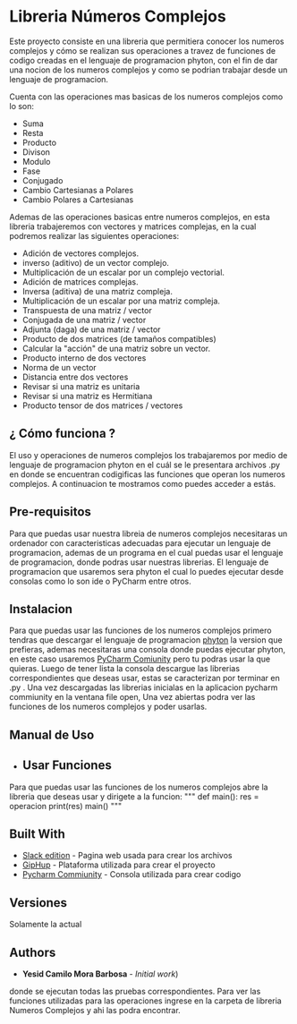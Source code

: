 # Libreria Números Complejos

Este proyecto consiste en una libreria que permitiera conocer los numeros complejos y cómo se realizan sus operaciones a travez de funciones de codigo creadas en el lenguaje de programacion phyton, con el fin de dar una nocion de los numeros complejos y como se podrian trabajar desde un lenguaje de programacion.

Cuenta con las operaciones mas basicas de los numeros complejos como lo son:

 * Suma 
 * Resta
 * Producto 
 * Divison
 * Modulo 
 * Fase
 * Conjugado
 * Cambio Cartesianas a Polares
 * Cambio Polares a Cartesianas

Ademas de las operaciones basicas entre numeros complejos, en esta libreria trabajeremos con vectores y matrices complejas, en la cual podremos realizar las siguientes operaciones:

* Adición de vectores complejos.
* inverso (aditivo) de un vector complejo.
* Multiplicación de un escalar por un complejo vectorial.
* Adición de matrices complejas.
* Inversa (aditiva) de una matriz compleja.
* Multiplicación de un escalar por una matriz compleja.
* Transpuesta de una matriz / vector
* Conjugada de una matriz / vector
* Adjunta (daga) de una matriz / vector
* Producto de dos matrices (de tamaños compatibles)
* Calcular la "acción" de una matriz sobre un vector.
* Producto interno de dos vectores
* Norma de un vector
* Distancia entre dos vectores
* Revisar si una matriz es unitaria
* Revisar si una matriz es Hermitiana
* Producto tensor de dos matrices / vectores

## ¿ Cómo funciona ?
El uso y operaciones de numeros complejos los trabajaremos por medio de lenguaje de programacion phyton en el cuál se le presentara archivos .py en donde se encuentran codigificas las funciones que operan los numeros complejos. A continuacion te mostramos como puedes acceder a estás.

## Pre-requisitos
Para que puedas usar nuestra libreia de numeros complejos necesitaras un ordenador con caracteristicas adecuadas para ejecutar un lenguaje de programacion, ademas de un programa en el cual puedas usar el lenguaje de programacion, donde podras usar nuestras librerias.
El lenguaje de programacion que usaremos sera phyton el cual lo puedes ejecutar desde consolas como lo son ide o PyCharm entre otros.

## Instalacion
Para que puedas usar las funciones de los numeros complejos primero tendras que descargar el lenguaje de programacion [phyton](https://www.python.org/downloads/) la version que prefieras, ademas necesitaras una consola donde puedas ejecutar phyton, en este caso usaremos [PyCharm Comiunity](https://www.jetbrains.com/es-es/pycharm/download/#section=windows) pero tu podras usar la que quieras.
Luego de tener lista la consola descargue las librerias correspondientes que deseas usar, estas se caracterizan por terminar en .py . Una vez descargadas las librerias inicialas en la aplicacion pycharm commiunity en la ventana file open, Una vez abiertas podra ver las funciones de los numeros complejos y poder usarlas.

## Manual de Uso
 * ## Usar Funciones
 Para que puedas usar las funciones de los numeros complejos abre la libreria que deseas usar y dirigete a la funcion:
 """
 def main():
    res = operacion
    print(res)
main()
"""

## Built With

* [Slack edition](https://stackedit.io/app#) - Pagina web usada para crear los archivos
* [GipHup](https://desktop.github.com/) - Plataforma utilizada para crear el proyecto
* [Pycharm Commiunity](https://www.jetbrains.com/es-es/pycharm/download/#section=windows) - Consola utilizada para crear codigo

## Versiones
Solamente la actual

## Authors

* **Yesid Camilo Mora Barbosa** - *Initial work*)

donde se ejecutan todas las pruebas correspondientes. Para ver las funciones utilizadas para las operaciones ingrese en la carpeta de libreria Numeros Complejos y ahi las podra encontrar.


